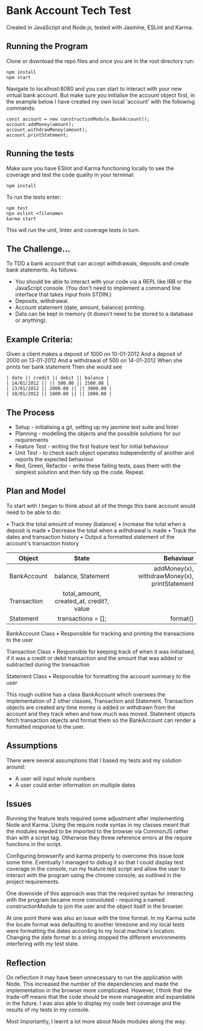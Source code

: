 # Bank Account Tech Test

Created in JavaScript and Node.js, tested with Jasmine, ESLint and Karma.

## Running the Program

Clone or download the repo files and once you are in the root directory run:

```
npm install
npm start
```

Navigate to localhost:8080 and you can start to interact with your new virtual bank account. But make sure you initialise the account object first, in the example below I have created my own local 'account' with the following commands:

```
const account = new constructionModule.BankAccount();
account.addMoney(amount);
account.withdrawMoney(amount);
account.printStatement;
```

## Running the tests

Make sure you have ESlint and Karma functioning locally to see the coverage and test the code quality in your terminal:

```
npm install

```
To run the tests enter:

```
npm test
npx eslint <filename>
karma start
```

This will run the unit, linter and coverage tests in turn.

## The Challenge...

To TDD a bank account that can accept withdrawals, deposits and create bank statements. As follows:

* You should be able to interact with your code via a REPL like IRB or the JavaScript console. (You don't need to implement a command line interface that takes input from STDIN.)
* Deposits, withdrawal.
* Account statement (date, amount, balance) printing.
* Data can be kept in memory (it doesn't need to be stored to a database or anything).

## Example Criteria:

Given a client makes a deposit of 1000 on 10-01-2012
And a deposit of 2000 on 13-01-2012
And a withdrawal of 500 on 14-01-2012
When she prints her bank statement
Then she would see

```
| date || credit || debit || balance |
| 14/01/2012 || || 500.00 || 2500.00 |
| 13/01/2012 || 2000.00 || || 3000.00 |
| 10/01/2012 || 1000.00 || || 1000.00 |
```


## The Process

* Setup - initialising a git, setting up my jasmine test suite and linter
* Planning - modelling the objects and the possible solutions for our requirements
* Feature Test - writing the first feature test for initial behaviour
* Unit Test - to check each object operates independently of another and reports the expected behaviour
* Red, Green, Refactor - write these failing tests, pass them with the simplest solution and then tidy up the code. Repeat.

## Plan and Model

To start with I began to think about all of the things this bank account would need to be able to do:

• Track the total amount of money (balance) • Increase the total when a deposit is made • Decrease the total when a withdrawal is made • Track the dates and transaction history • Output a formatted statement of the account's transaction history

| Object     | State         | Behaviour |
| ------------- |:-------------:| -----:|
| BankAccount | balance, Statement | addMoney(x), withdrawMoney(x), printStatement  |
| Transaction | total_amount, created_at, credit?, value |  |
| Statement | transactions = []; | format() |

BankAccount Class
 • Responsible for tracking and printing the transactions to the user

Transaction Class
 • Responsible for keeping track of when it was initialised, if it was a credit or debit transaction and the amount that was added or subtracted during the transaction

 Statement Class
 • Responsible for formatting the account summary to the user

This rough outline has a class BankAccount which oversees the implementation of 2 other classes, Transaction and Statement. Transaction objects are created any time money is added or withdrawn from the account and they track when and how much was moved. Statement objects fetch transaction objects and format them so the BankAccount can render a formatted response to the user.

## Assumptions

There were several assumptions that I based my tests and my solution around:

* A user will input whole numbers
* A user could enter information on multiple dates

## Issues

Running the feature tests required some adjustment after implementing Node and Karma. Using the require node syntax in my classes meant that the modules needed to be imported to the browser via CommonJS rather than with a script tag. Otherwise they threw reference errors at the require functions in the script.

Configuring browserify and karma properly to overcome this issue took some time. Eventually I managed to debug it so that I could display test coverage in the console, run my feature test script and allow the user to interact with the program using the chrome console, as outlined in the project requirements.

One downside of this approach was that the required syntax for interacting with the program became more convoluted - requiring a named constructionModule to join the user and the object itself in the browser.

At one point there was also an issue with the time format. In my Karma suite the locale format was defaulting to another timezone and my local tests were formatting the dates according to my local machine's location. Changing the date format to a string stopped the different environments interfering with my test state.


## Reflection

On reflection it may have been unnecessary to run the application with Node. This increased the number of the dependencies and made the implementation in the browser more complicated. However, I think that the trade-off means that the code should be more manageable and expandable in the future. I was also able to display my code test coverage and the results of my tests in my console.

Most importantly, I learnt a lot more about Node modules along the way.
